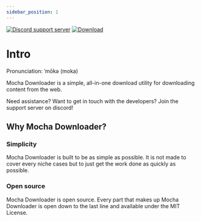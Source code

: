 ```yaml
---
sidebar_position: 1
---
```


[![Discord support server](https://shields.io/badge/discord-support-5865F2?logo=discord&logoColor=white&style=for-the-badge)](https://discord.gg/aQqamSCUcS)
[![Download](https://shields.io/badge/github-download-black?logo=github&style=for-the-badge)](https://github.com/Mocha-Downloader/mocha-downloader/releases/latest)

# Intro

Pronunciation: ˈmōkə (moka)

Mocha Downloader is a simple, all-in-one download utility for downloading content from the web.

Need assistance? Want to get in touch with the developers? Join the support server on discord!

## Why Mocha Downloader?

### Simplicity

Mocha Downloader is built to be as simple as possible. It is not made to cover every niche cases but to just get the work done as quickly as possible.

### Open source

Mocha Downloader is open source. Every part that makes up Mocha Downloader is open down to the last line and available under the MIT License.
